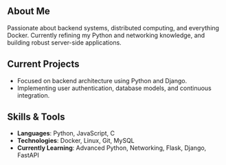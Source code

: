 ## About Me
Passionate about backend systems, distributed computing, 
and everything Docker. Currently refining my Python and networking knowledge, 
and building robust server-side applications.

## Current Projects
  - Focused on backend architecture using Python and Django.
  - Implementing user authentication, database models, and continuous integration.

## Skills & Tools
- **Languages**: Python, JavaScript, C
- **Technologies**: Docker, Linux, Git, MySQL
- **Currently Learning**: Advanced Python, Networking, Flask, Django, FastAPI
